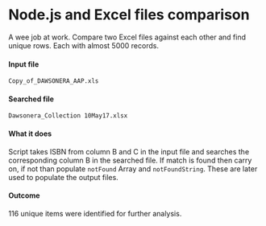 # Node.js and Excel files comparison
A wee job at work. Compare two Excel files against each other and find unique rows. Each with almost 5000 records. 

#### Input file
`Copy_of_DAWSONERA_AAP.xls`

#### Searched file
`Dawsonera_Collection 10May17.xlsx`

#### What it does
Script takes ISBN from column B and C in the input file and searches the corresponding column B in the searched file. If match is found then carry on, if not than populate `notFound` Array and `notFoundString`. These are later used to populate the output files. 

#### Outcome
116 unique items were identified for further analysis. 

